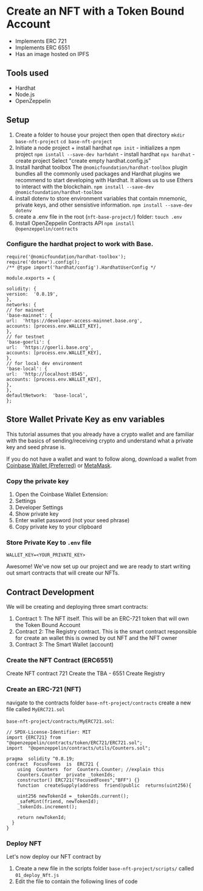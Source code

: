 # Create an NFT with a Token Bound Account

- Implements ERC 721
- Implements ERC 6551
- Has an image hosted on IPFS

## Tools used

- Hardhat
- Node.js
- OpenZeppelin

## Setup

1. Create a folder to house your project then open that directory
   `mkdir base-nft-project`
   `cd base-nft-project`
2. Initiate a node project + install hardhat
   `npm init` - initializes a npm project
   `npm isntall --save-dev harhdaht` - install hardhat
   `npx hardhat` - create project
   Select "create empty hardhat.config.js"
3. Install hardhat toolbox
   The `@nomicfoundation/hardhat-toolbox` plugin bundles all the commonly used packages and Hardhat plugins we recommend to start developing with Hardhat. It allows us to use Ethers to interact with the blockchain.
   `npm install --save-dev @nomicfoundation/hardhat-toolbox`
4. install dotenv to store environment variables that contain mnemonic, private keys, and other sensistive information.
   `npm install --save-dev dotenv`
5. create a .env file in the root (`nft-base-project/`) folder:
   `touch .env`
6. Install OpenZeppelin Contracts API
   `npm install @openzeppelin/contracts`

### Configure the hardhat project to work with Base.

    require('@nomicfoundation/hardhat-toolbox');
    require('dotenv').config();
    /** @type import('hardhat/config').HardhatUserConfig */

    module.exports = {

    solidity: {
    version:  '0.8.19',
    },
    networks: {
    // for mainnet
    'base-mainnet': {
    url:  'https://developer-access-mainnet.base.org',
    accounts: [process.env.WALLET_KEY],
    },
    // for testnet
    'base-goerli': {
    url:  'https://goerli.base.org',
    accounts: [process.env.WALLET_KEY],
    },
    // for local dev environment
    'base-local': {
    url:  'http://localhost:8545',
    accounts: [process.env.WALLET_KEY],
    },
    },
    defaultNetwork:  'base-local',
    };

## Store Wallet Private Key as env variables

This tutorial assumes that you already have a crypto wallet and are familiar with the basics of sending/receiving crypto and understand what a private key and seed phrase is.

If you do not have a wallet and want to follow along, download a wallet from [Coinbase Wallet (Preferred)](https://chrome.google.com/webstore/detail/coinbase-wallet-extension/hnfanknocfeofbddgcijnmhnfnkdnaad?hl=en)
or [MetaMask](https://metamask.io/download/).

### Copy the private key

1. Open the Coinbase Wallet Extension:
2. Settings
3. Developer Settings
4. Show private key
5. Enter wallet password (not your seed phrase)
6. Copy private key to your clipboard

### Store Private Key to `.env` file

`WALLET_KEY=<YOUR_PRIVATE_KEY>`

Awesome! We've now set up our project and we are ready to start writing out smart contracts that will create our NFTs.

## Contract Development

We will be creating and deploying three smart contracts:

1. Contract 1: The NFT itself. This will be an ERC-721 token that will own the Token Bound Account
2. Contract 2: The Registry contract. This is the smart contract responsible for create an wallet this is owned by out NFT and the NFT owner
3. Contract 3: The Smart Wallet (account)

### Create the NFT Contract (ERC6551)

Create NFT contract 721
Create the TBA - 6551
Create Registry

### Create an ERC-721 (NFT)

navigate to the contracts folder `base-nft-project/contracts`
create a new file called `MyERC721.sol`

`base-nft-project/contracts/MyERC721.sol`:

    // SPDX-License-Identifier: MIT
    import {ERC721} from  "@openzeppelin/contracts/token/ERC721/ERC721.sol";
    import  "@openzeppelin/contracts/utils/Counters.sol";

    pragma  solidity ^0.8.19;
    contract  FocusFoxes  is  ERC721 {
        using  Counters  for  Counters.Counter; //explain this
        Counters.Counter  private _tokenIds;
        constructor() ERC721("FocusedFoxes","BFF") {}
        function  createSupply(address  friend)public  returns(uint256){

        uint256 newTokenId = _tokenIds.current();
        _safeMint(friend, newTokenId);
        _tokenIds.increment();

        return newTokenId;
      }
    }

### Deploy NFT

Let's now deploy our NFT contract by

1. Create a new file in the scripts folder `base-nft-project/scripts/` called `01_deploy_Nft.js`
2. Edit the file to contain the following lines of code
